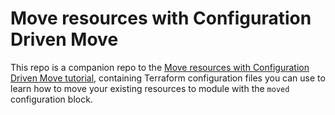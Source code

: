 # Move resources with Configuration Driven Move

This repo is a companion repo to the [Move resources with Configuration Driven Move tutorial](https://developer.hashicorp.com/terraform/tutorials/configuration-language/move-config), containing Terraform configuration files you can use to learn how to move your existing resources to module with the `moved` configuration block.
